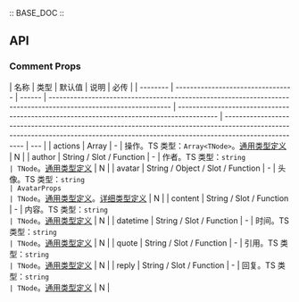 :: BASE_DOC ::

## API

### Comment Props

| 名称     | 类型                              | 默认值 | 说明                                                                                                             | 必传                                                                                      |
| -------- | --------------------------------- | ------ | ---------------------------------------------------------------------------------------------------------------- | ----------------------------------------------------------------------------------------- | ---------------------------------------------------------------------------------------------------------------------------------------------------------------------------------- | --- |
| actions  | Array                             | -      | 操作。TS 类型：`Array<TNode>`。[通用类型定义](https://github.com/Tencent/tdesign-vue/blob/develop/src/common.ts) | N                                                                                         |
| author   | String / Slot / Function          | -      | 作者。TS 类型：`string                                                                                           | TNode`。[通用类型定义](https://github.com/Tencent/tdesign-vue/blob/develop/src/common.ts) | N                                                                                                                                                                                  |
| avatar   | String / Object / Slot / Function | -      | 头像。TS 类型：`string                                                                                           | AvatarProps                                                                               | TNode`。[通用类型定义](https://github.com/Tencent/tdesign-vue/blob/develop/src/common.ts)。[详细类型定义](https://github.com/Tencent/tdesign-vue/tree/develop/src/comment/type.ts) | N   |
| content  | String / Slot / Function          | -      | 内容。TS 类型：`string                                                                                           | TNode`。[通用类型定义](https://github.com/Tencent/tdesign-vue/blob/develop/src/common.ts) | N                                                                                                                                                                                  |
| datetime | String / Slot / Function          | -      | 时间。TS 类型：`string                                                                                           | TNode`。[通用类型定义](https://github.com/Tencent/tdesign-vue/blob/develop/src/common.ts) | N                                                                                                                                                                                  |
| quote    | String / Slot / Function          | -      | 引用。TS 类型：`string                                                                                           | TNode`。[通用类型定义](https://github.com/Tencent/tdesign-vue/blob/develop/src/common.ts) | N                                                                                                                                                                                  |
| reply    | String / Slot / Function          | -      | 回复。TS 类型：`string                                                                                           | TNode`。[通用类型定义](https://github.com/Tencent/tdesign-vue/blob/develop/src/common.ts) | N                                                                                                                                                                                  |
